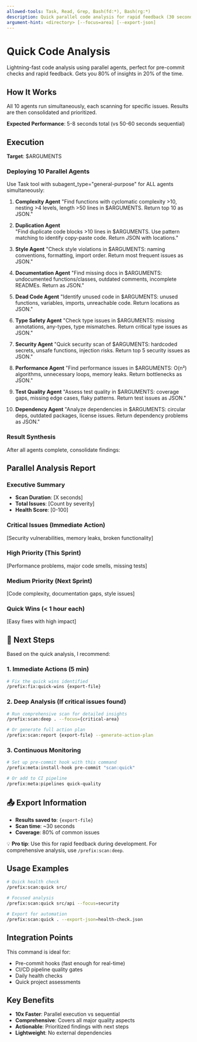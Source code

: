 ```yaml
---
allowed-tools: Task, Read, Grep, Bash(fd:*), Bash(rg:*)
description: Quick parallel code analysis for rapid feedback (30 seconds)
argument-hint: <directory> [--focus=area] [--export-json]
---
```


# Quick Code Analysis

Lightning-fast code analysis using parallel agents, perfect for pre-commit checks and rapid feedback. Gets you 80% of insights in 20% of the time.

## How It Works

All 10 agents run simultaneously, each scanning for specific issues. Results are then consolidated and prioritized.

**Expected Performance**: 5-8 seconds total (vs 50-60 seconds sequential)

## Execution

**Target**: $ARGUMENTS

### Deploying 10 Parallel Agents

Use Task tool with subagent_type="general-purpose" for ALL agents simultaneously:

1. **Complexity Agent**
   "Find functions with cyclomatic complexity >10, nesting >4 levels, length >50 lines in $ARGUMENTS. Return top 10 as JSON."

2. **Duplication Agent**  
   "Find duplicate code blocks >10 lines in $ARGUMENTS. Use pattern matching to identify copy-paste code. Return JSON with locations."

3. **Style Agent**
   "Check style violations in $ARGUMENTS: naming conventions, formatting, import order. Return most frequent issues as JSON."

4. **Documentation Agent**
   "Find missing docs in $ARGUMENTS: undocumented functions/classes, outdated comments, incomplete READMEs. Return as JSON."

5. **Dead Code Agent**
   "Identify unused code in $ARGUMENTS: unused functions, variables, imports, unreachable code. Return locations as JSON."

6. **Type Safety Agent**
   "Check type issues in $ARGUMENTS: missing annotations, any-types, type mismatches. Return critical type issues as JSON."

7. **Security Agent**
   "Quick security scan of $ARGUMENTS: hardcoded secrets, unsafe functions, injection risks. Return top 5 security issues as JSON."

8. **Performance Agent**
   "Find performance issues in $ARGUMENTS: O(n²) algorithms, unnecessary loops, memory leaks. Return bottlenecks as JSON."

9. **Test Quality Agent**
   "Assess test quality in $ARGUMENTS: coverage gaps, missing edge cases, flaky patterns. Return test issues as JSON."

10. **Dependency Agent**
    "Analyze dependencies in $ARGUMENTS: circular deps, outdated packages, license issues. Return dependency problems as JSON."

### Result Synthesis

After all agents complete, consolidate findings:

## Parallel Analysis Report

### Executive Summary

- **Scan Duration**: [X seconds]
- **Total Issues**: [Count by severity]
- **Health Score**: [0-100]

### Critical Issues (Immediate Action)

[Security vulnerabilities, memory leaks, broken functionality]

### High Priority (This Sprint)

[Performance problems, major code smells, missing tests]

### Medium Priority (Next Sprint)

[Code complexity, documentation gaps, style issues]

### Quick Wins (< 1 hour each)

[Easy fixes with high impact]

## 🎯 Next Steps

Based on the quick analysis, I recommend:

### 1. **Immediate Actions** (5 min)

```bash
# Fix the quick wins identified
/prefix:fix:quick-wins {export-file}
```

### 2. **Deep Analysis** (If critical issues found)

```bash
# Run comprehensive scan for detailed insights
/prefix:scan:deep . --focus={critical-area}

# Or generate full action plan
/prefix:scan:report {export-file} --generate-action-plan
```

### 3. **Continuous Monitoring**

```bash
# Set up pre-commit hook with this command
/prefix:meta:install-hook pre-commit "scan:quick"

# Or add to CI pipeline
/prefix:meta:pipelines quick-quality
```

## 📤 Export Information

- **Results saved to**: `{export-file}`
- **Scan time**: ~30 seconds
- **Coverage**: 80% of common issues

💡 **Pro tip**: Use this for rapid feedback during development. For comprehensive analysis, use `/prefix:scan:deep`.

## Usage Examples

```bash
# Quick health check
/prefix:scan:quick src/

# Focused analysis
/prefix:scan:quick src/api --focus=security

# Export for automation
/prefix:scan:quick . --export-json=health-check.json
```

## Integration Points

This command is ideal for:

- Pre-commit hooks (fast enough for real-time)
- CI/CD pipeline quality gates
- Daily health checks
- Quick project assessments

## Key Benefits

- **10x Faster**: Parallel execution vs sequential
- **Comprehensive**: Covers all major quality aspects
- **Actionable**: Prioritized findings with next steps
- **Lightweight**: No external dependencies

